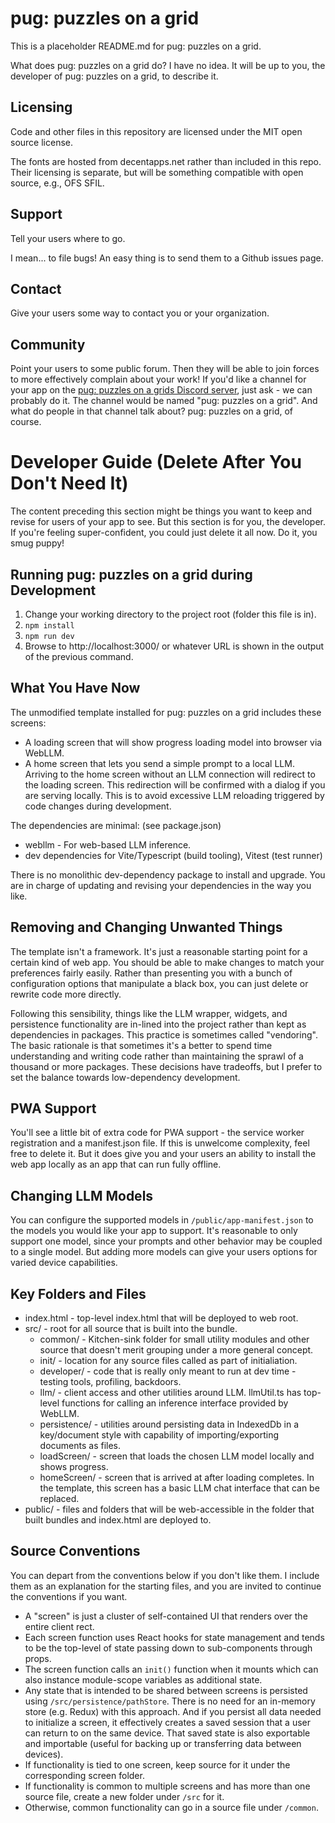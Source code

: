 # pug: puzzles on a grid

This is a placeholder README.md for pug: puzzles on a grid.

What does pug: puzzles on a grid do? I have no idea. It will be up to you, the developer of pug: puzzles on a grid, to describe it.

## Licensing

Code and other files in this repository are licensed under the MIT open source license.

The fonts are hosted from decentapps.net rather than included in this repo. Their licensing is separate, but will be something compatible with open source, e.g., OFS SFIL.

## Support

Tell your users where to go. 

I mean... to file bugs! An easy thing is to send them to a Github issues page.

## Contact

Give your users some way to contact you or your organization. 

## Community

Point your users to some public forum. Then they will be able to join forces to more effectively complain about your work! If you'd like a channel for your app on the [pug: puzzles on a grids Discord server](https://discord.gg/kkp3x4X2Vb), just ask - we can probably do it. The channel would be named "pug: puzzles on a grid". And what do people in that channel talk about? pug: puzzles on a grid, of course.







# Developer Guide (Delete After You Don't Need It)

The content preceding this section might be things you want to keep and revise for users of your app to see. But this section is for you, the developer. If you're feeling super-confident, you could just delete it all now. Do it, you smug puppy!

## Running pug: puzzles on a grid during Development

1. Change your working directory to the project root (folder this file is in).
2. `npm install`
3. `npm run dev`
4. Browse to http://localhost:3000/ or whatever URL is shown in the output of the previous command.

## What You Have Now

The unmodified template installed for pug: puzzles on a grid includes these screens:

* A loading screen that will show progress loading model into browser via WebLLM.
* A home screen that lets you send a simple prompt to a local LLM. Arriving to the home screen without an LLM connection will redirect to the loading screen. This redirection will be confirmed with a dialog if you are serving locally. This is to avoid excessive LLM reloading triggered by code changes during development.

The dependencies are minimal: (see package.json)

* webllm - For web-based LLM inference.
* dev dependencies for Vite/Typescript (build tooling), Vitest (test runner)

There is no monolithic dev-dependency package to install and upgrade. You are in charge of updating and revising your dependencies in the way you like.

## Removing and Changing Unwanted Things

The template isn't a framework. It's just a reasonable starting point for a certain kind of web app. You should be able to make changes to match your preferences fairly easily. Rather than presenting you with a bunch of configuration options that manipulate a black box, you can just delete or rewrite code more directly.

Following this sensibility, things like the LLM wrapper, widgets, and persistence functionality are in-lined into the project rather than kept as dependencies in packages. This practice is sometimes called "vendoring". The basic rationale is that sometimes it's a better to spend time understanding and writing code rather than maintaining the sprawl of a thousand or more packages. These decisions have tradeoffs, but I prefer to set the balance towards low-dependency development.

## PWA Support

You'll see a little bit of extra code for PWA support - the service worker registration and a manifest.json file. If this is unwelcome complexity, feel free to delete it. But it does give you and your users an ability to install the web app locally as an app that can run fully offline.

## Changing LLM Models

You can configure the supported models in `/public/app-manifest.json` to the models you would like your app to support. It's reasonable to only support one model, since your prompts and other behavior may be coupled to a single model. But adding more models can give your users options for varied device capabilities.

## Key Folders and Files

* index.html - top-level index.html that will be deployed to web root.
* src/ - root for all source that is built into the bundle.
  * common/ - Kitchen-sink folder for small utility modules and other source that doesn't merit grouping under a more general concept.
  * init/ - location for any source files called as part of initialiation.
  * developer/ - code that is really only meant to run at dev time - testing tools, profiling, backdoors.
  * llm/ - client access and other utilities around LLM. llmUtil.ts has top-level functions for calling an inference interface provided by WebLLM.
  * persistence/ - utilities around persisting data in IndexedDb in a key/document style with capability of importing/exporting documents as files.
  * loadScreen/ - screen that loads the chosen LLM model locally and shows progress.
  * homeScreen/ - screen that is arrived at after loading completes. In the template, this screen has a basic LLM chat interface that can be replaced.
* public/ - files and folders that will be web-accessible in the folder that built bundles and index.html are deployed to.

## Source Conventions

You can depart from the conventions below if you don't like them. I include them as an explanation for the starting files, and you are invited to continue the conventions if you want.

* A "screen" is just a cluster of self-contained UI that renders over the entire client rect.
* Each screen function uses React hooks for state management and tends to be the top-level of state passing down to sub-components through props.
* The screen function calls an `init()` function when it mounts which can also instance module-scope variables as additional state.
* Any state that is intended to be shared between screens is persisted using `/src/persistence/pathStore`. There is no need for an in-memory store (e.g. Redux) with this approach. And if you persist all data needed to initialize a screen, it effectively creates a saved session that a user can return to on the same device. That saved state is also exportable and importable (useful for backing up or transferring data between devices).
* If functionality is tied to one screen, keep source for it under the corresponding screen folder.
* If functionality is common to multiple screens and has more than one source file, create a new folder under `/src` for it.
* Otherwise, common functionality can go in a source file under `/common`.